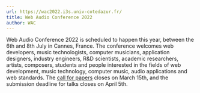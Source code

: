 ```yaml
---
url: https://wac2022.i3s.univ-cotedazur.fr/
title: Web Audio Conference 2022
author: WAC
---
```


Web Audio Conference 2022 is scheduled to happen this year, between the 6th and 8th July in Cannes, France. The conference welcomes web developers, music technologists, computer musicians, application designers, industry engineers, R&D scientists, academic researchers, artists, composers, students and people interested in the fields of web development, music technology, computer music, audio applications and web standards. The [call for papers](https://wac2022.i3s.univ-cotedazur.fr/node/7) closes on March 15th, and the submission deadline for talks closes on April 5th.
